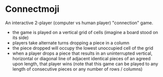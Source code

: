 # Connectmoji

An interactive 2-player (computer vs human player) "connection" game.

* the game is played on a vertical grid of cells (imagine a board stood on its side)
* players take alternate turns dropping a piece in a column
* the piece dropped will occupy the lowest unoccupied cell of the grid
* when a player drops a piece that results in an uninterrupted vertical, horizontal or diagonal line of adjacent identical pieces of an agreed upon length, that player wins (note that this game can be played to any length of consecutive pieces or any number of rows / columns)
